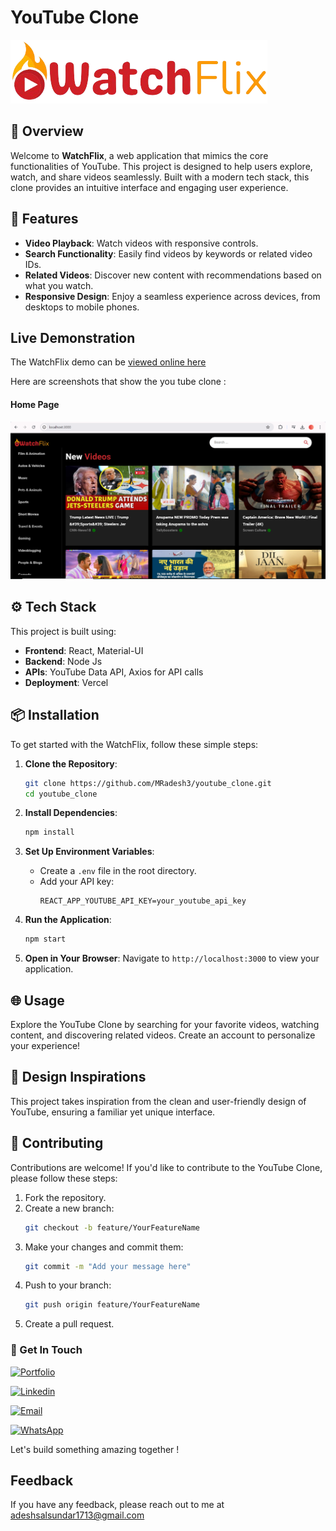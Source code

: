 # YouTube Clone

![WatchFlix](./src/assets/images/watchflix_logo.png) <!-- Replace with your project's image URL -->

## 📜 Overview

Welcome to **WatchFlix**, a web application that mimics the core functionalities of YouTube. This project is designed to help users explore, watch, and share videos seamlessly. Built with a modern tech stack, this clone provides an intuitive interface and engaging user experience.

## 🚀 Features

- **Video Playback**: Watch videos with responsive controls.
- **Search Functionality**: Easily find videos by keywords or related video IDs.
- **Related Videos**: Discover new content with recommendations based on what you watch.
- **Responsive Design**: Enjoy a seamless experience across devices, from desktops to mobile phones.

<!-- - **User Profiles**: Create and manage your profile with personalized settings. -->

## Live Demonstration

The WatchFlix demo can be [viewed online here](https://watchflix-ten.vercel.app/)

Here are screenshots that show the you tube clone :

#### Home Page

![Home Page](./src//assets/images/home.png?raw=true "Optional Title")

## ⚙️ Tech Stack

This project is built using:

- **Frontend**: React, Material-UI
- **Backend**: Node Js
- **APIs**: YouTube Data API, Axios for API calls
- **Deployment**: Vercel

## 📦 Installation

To get started with the WatchFlix, follow these simple steps:

1. **Clone the Repository**:

   ```bash
   git clone https://github.com/MRadesh3/youtube_clone.git
   cd youtube_clone
   ```

2. **Install Dependencies**:

   ```bash
   npm install
   ```

3. **Set Up Environment Variables**:

   - Create a `.env` file in the root directory.
   - Add your API key:
     ```
     REACT_APP_YOUTUBE_API_KEY=your_youtube_api_key
     ```

4. **Run the Application**:

   ```bash
   npm start
   ```

5. **Open in Your Browser**: Navigate to `http://localhost:3000` to view your application.

## 🌐 Usage

Explore the YouTube Clone by searching for your favorite videos, watching content, and discovering related videos. Create an account to personalize your experience!

## 🎨 Design Inspirations

This project takes inspiration from the clean and user-friendly design of YouTube, ensuring a familiar yet unique interface.

## 📝 Contributing

Contributions are welcome! If you'd like to contribute to the YouTube Clone, please follow these steps:

1. Fork the repository.
2. Create a new branch:
   ```bash
   git checkout -b feature/YourFeatureName
   ```
3. Make your changes and commit them:
   ```bash
   git commit -m "Add your message here"
   ```
4. Push to your branch:
   ```bash
   git push origin feature/YourFeatureName
   ```
5. Create a pull request.

### 🔗 Get In Touch

[![Portfolio](https://img.shields.io/badge/my_portfolio-000?style=for-the-badge&logo=ko-fi&logoColor=white)](https://katherineoelsner.com/)

[![Linkedin](https://img.shields.io/badge/linkedin-0A66C2?style=for-the-badge&logo=linkedin&logoColor=white)](https://www.linkedin.com/in/adesh-salsundar-a73b4121a/)

[![Email](https://img.shields.io/badge/Gmail-D14836?style=for-the-badge&logo=gmail&logoColor=white)](mailto:adeshsalsundar1713@gmail.com)

[![WhatsApp](https://img.shields.io/badge/WhatsApp-25D366?style=for-the-badge&logo=whatsapp&logoColor=white)](https://wa.me/8080120538?text=Welcome%20😎)

Let's build something amazing together !

## Feedback

If you have any feedback, please reach out to me at adeshsalsundar1713@gmail.com
